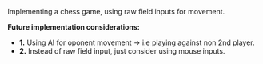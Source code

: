 Implementing a chess game, using raw field inputs for movement.

**Future implementation considerations:** 

- **1.** Using AI for oponent movement -> i.e playing against non 2nd player. 
- **2.** Instead of raw field input, just consider using mouse inputs.
